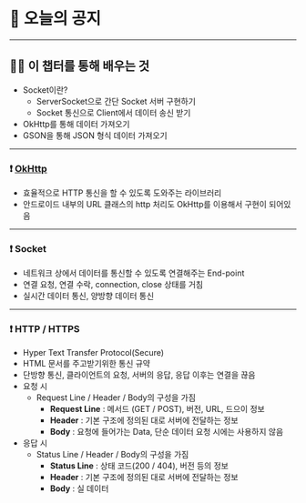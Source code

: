 # 📢 오늘의 공지

---
## 💪🏻 이 챕터를 통해 배우는 것
- Socket이란?
  - ServerSocket으로 간단 Socket 서버 구현하기
  - Socket 통신으로 Client에서 데이터 송신 받기
- OkHttp를 통해 데이터 가져오기
- GSON을 통해 JSON 형식 데이터 가져오기

---
### ❗️ [OkHttp](https://square.github.io/okhttp/)
- 효율적으로 HTTP 통신을 할 수 있도록 도와주는 라이브러리
- 안드로이드 내부의 URL 클래스의 http 처리도 OkHttp를 이용해서 구현이 되어있음️

---
### ❗️ Socket
- 네트워크 상에서 데이터를 통신할 수 있도록 연결해주는 End-point
- 연결 요청, 연결 수락, connection, close 상태를 거침
- 실시간 데이터 통신, 양방향 데이터 통신

---
### ❗️ HTTP / HTTPS
- Hyper Text Transfer Protocol(Secure)
- HTML 문서를 주고받기위한 통신 규약
- 단방향 통신, 클라이언트의 요청, 서버의 응답, 응답 이후는 연결을 끊음
- 요청 시
  - Request Line / Header / Body의 구성을 가짐
    - **Request Line** : 메서드 (GET / POST), 버전, URL, 드으이 정보 
    - **Header** : 기본 구조에 정의된 대로 서버에 전달하는 정보
    - **Body** : 요청에 들어가는 Data, 단순 데이터 요청 시에는 사용하지 않음
- 응답 시
  - Status Line / Header / Body의 구성을 가짐
    - **Status Line** : 상태 코드(200 / 404), 버전 등의 정보 
    - **Header** : 기본 구조에 정의된 대로 서버에 전달하는 정보
    - **Body** : 실 데이터